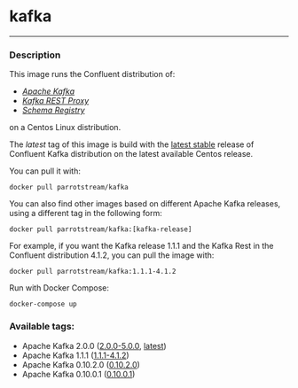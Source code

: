 # **kafka**
___

### Description

This image runs the Confluent distribution of:

 * [*Apache Kafka*](https://github.com/confluentinc/kafka.git)
 * [*Kafka REST Proxy*](https://github.com/confluentinc/kafka-rest.git)
 * [*Schema Registry*](https://github.com/confluentinc/schema-registry)
 
on a Centos Linux distribution.

The *latest* tag of this image is build with the [latest stable](https://github.com/confluentinc/kafka/releases/tag/v5.0.0) release of Confluent Kafka distribution on the latest available Centos release.

You can pull it with:

    docker pull parrotstream/kafka


You can also find other images based on different Apache Kafka releases, using a different tag in the following form:

    docker pull parrotstream/kafka:[kafka-release]


For example, if you want the Kafka release 1.1.1 and the Kafka Rest in the Confluent distribution 4.1.2, you can pull the image with:

    docker pull parrotstream/kafka:1.1.1-4.1.2

Run with Docker Compose:

    docker-compose up

### Available tags:

- Apache Kafka 2.0.0 ([2.0.0-5.0.0](https://github.com/parrot-stream/docker-kafka/blob/2.0.0-5.0.0/Dockerfile), [latest](https://github.com/parrot-stream/docker-kafka/blob/latest/Dockerfile))
- Apache Kafka 1.1.1 ([1.1.1-4.1.2](https://github.com/parrot-stream/docker-kafka/blob/1.1.1-4.1.2/Dockerfile))
- Apache Kafka 0.10.2.0 ([0.10.2.0](https://github.com/parrot-stream/docker-kafka/blob/0.10.2.0/Dockerfile))
- Apache Kafka 0.10.0.1 ([0.10.0.1](https://github.com/parrot-stream/docker-kafka/blob/0.10.0.1/Dockerfile))